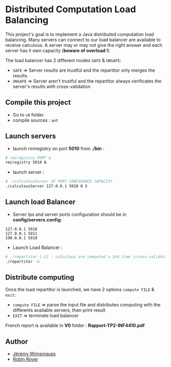 # Distributed Computation Load Balancing

This project's goal is to implement a Java distributed computation load balancing.
Many servers can connect to our load balancer are available to receive calculous.
A server may or may not give the right answer and each server has it own capacity (**beware of overload !**)

The load balancer has 2 different modes `SAFE` & `UNSAFE`:
- `SAFE` => Server results are trustful and the repartitor only merges the results.
- `UNSAFE` => Server aren't trustful and the repartitor always verificates the server's results with cross-validation

## Compile this project

- Go to `v0` folder.
- compile sources : `ant`

## Launch servers
- launch rmiregistry on port **5010** from **./bin** : 
```Bash
# rmiregistry PORT &
rmiregistry 5010 &
```
- launch server : 
```Bash
# ./calculousServer IP PORT CONFIDENCE CAPACITY
./calculousServer 127.0.0.1 5010 0 5
```
## Launch load Balancer

- Server Ips and server ports configuration should be in **config/servers.config**:
```
127.0.0.1 5010
127.0.0.1 5011
190.0.0.1 5010
```
- Launch Load Balancer : 
```Bash
# ./repartitor [-S] : calculous are computed a 2nd time (cross-validation)
./repartitor -S
```

## Distribute computing

Once the load repartitor is launched, we have 2 options `compute FILE` & `exit`:
- `compute FILE` => parse the input file and distributes computing with the differents available servers, then print result
- `EXIT` => terminate load balancer



French report is available in **V0** folder : **Rapport-TP2-INF4410.pdf**


## Author

- [Jérémy Wimsingues](https://github.com/JWimsingues)
- [Robin Royer](https://github.com/robinroyer)
